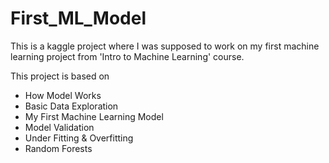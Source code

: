 # First_ML_Model
This is a kaggle project where I was supposed to work on my first machine learning project from 'Intro to Machine Learning' course.

This project is based on 
- How Model Works
- Basic Data Exploration
- My First Machine Learning Model
- Model Validation
- Under Fitting & Overfitting
- Random Forests
